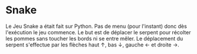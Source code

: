 # Snake
Le Jeu Snake a était fait sur Python.
Pas de menu (pour l'instant) donc dès l'exécution le jeu commence.
Le but est de déplacer le serpent pour récolter les pommes sans toucher les bords ni se entre mêler.
Le déplacement du serpent s'effectue par les flèches haut ↑, bas ↓, gauche ← et droite →.
